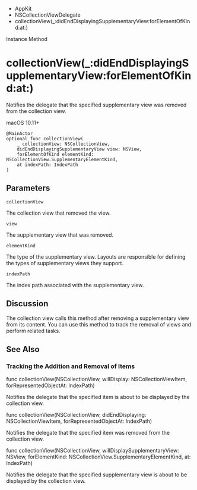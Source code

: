

- AppKit
- NSCollectionViewDelegate
-  collectionView(\_:didEndDisplayingSupplementaryView:forElementOfKind:at:) 

Instance Method

# collectionView(\_:didEndDisplayingSupplementaryView:forElementOfKind:at:)

Notifies the delegate that the specified supplementary view was removed from the collection view.

macOS 10.11+

``` source
@MainActor
optional func collectionView(
    _ collectionView: NSCollectionView,
    didEndDisplayingSupplementaryView view: NSView,
    forElementOfKind elementKind: NSCollectionView.SupplementaryElementKind,
    at indexPath: IndexPath
)
```

## Parameters 

`collectionView`  

The collection view that removed the view.

`view`  

The supplementary view that was removed.

`elementKind`  

The type of the supplementary view. Layouts are responsible for defining the types of supplementary views they support.

`indexPath`  

The index path associated with the supplementary view.

## Discussion

The collection view calls this method after removing a supplementary view from its content. You can use this method to track the removal of views and perform related tasks.

## See Also

### Tracking the Addition and Removal of Items

func collectionView(NSCollectionView, willDisplay: NSCollectionViewItem, forRepresentedObjectAt: IndexPath)

Notifies the delegate that the specified item is about to be displayed by the collection view.

func collectionView(NSCollectionView, didEndDisplaying: NSCollectionViewItem, forRepresentedObjectAt: IndexPath)

Notifies the delegate that the specified item was removed from the collection view.

func collectionView(NSCollectionView, willDisplaySupplementaryView: NSView, forElementKind: NSCollectionView.SupplementaryElementKind, at: IndexPath)

Notifies the delegate that the specified supplementary view is about to be displayed by the collection view.

